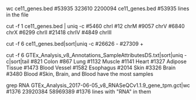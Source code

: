 wc ce11_genes.bed
#53935  323610 2200094 ce11_genes.bed
#53935 lines in the file

cut -f 1 ce11_genes.bed | uniq -c
#5460 chrI
  #12 chrM
#9057 chrV
#6840 chrX
#6299 chrII
#21418 chrIV
#4849 chrIII

cut -f 6 ce11_genes.bed|sort|uniq -c
#26626 -
#27309 +

cut -f 6 GTEx_Analysis_v8_Annotations_SampleAttributesDS.txt|sort|uniq -c|sort|tail
#821 Colon
 #867 Lung
#1132 Muscle
#1141 Heart
#1327 Adipose Tissue
#1473 Blood Vessel
#1582 Esophagus
#2014 Skin
#3326 Brain
#3480 Blood
#Skin, Brain, and Blood have the most samples

grep RNA GTEx_Analysis_2017-06-05_v8_RNASeQCv1.1.9_gene_tpm.gct|wc
#1376 23920384 58969389 
#1376 lines with "RNA" in them

